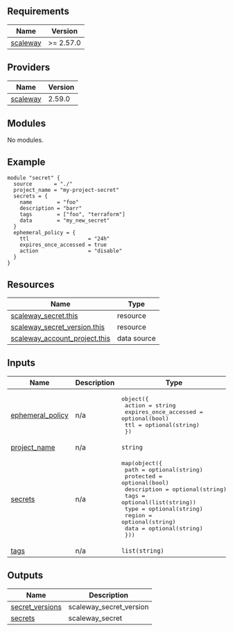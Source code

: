 ## Requirements

| Name | Version |
|------|---------|
| <a name="requirement_scaleway"></a> [scaleway](#requirement\_scaleway) | >= 2.57.0 |

## Providers

| Name | Version |
|------|---------|
| <a name="provider_scaleway"></a> [scaleway](#provider\_scaleway) | 2.59.0 |

## Modules

No modules.

## Example
```hcl
module "secret" {
  source       = "./"
  project_name = "my-project-secret"
  secrets = {
    name        = "foo"
    description = "barr"
    tags        = ["foo", "terraform"]
    data        = "my_new_secret"
  }
  ephemeral_policy = {
    ttl                   = "24h"
    expires_once_accessed = true
    action                = "disable"
  }
}
```

## Resources

| Name | Type |
|------|------|
| [scaleway_secret.this](https://registry.terraform.io/providers/scaleway/scaleway/latest/docs/resources/secret) | resource |
| [scaleway_secret_version.this](https://registry.terraform.io/providers/scaleway/scaleway/latest/docs/resources/secret_version) | resource |
| [scaleway_account_project.this](https://registry.terraform.io/providers/scaleway/scaleway/latest/docs/data-sources/account_project) | data source |

## Inputs

| Name | Description | Type | Default | Required |
|------|-------------|------|---------|:--------:|
| <a name="input_ephemeral_policy"></a> [ephemeral\_policy](#input\_ephemeral\_policy) | n/a | <pre>object({<br/>    action                = string<br/>    expires_once_accessed = optional(bool)<br/>    ttl                   = optional(string)<br/>  })</pre> | `null` | no |
| <a name="input_project_name"></a> [project\_name](#input\_project\_name) | n/a | `string` | n/a | yes |
| <a name="input_secrets"></a> [secrets](#input\_secrets) | n/a | <pre>map(object({<br/>    path        = optional(string)<br/>    protected   = optional(bool)<br/>    description = optional(string)<br/>    tags        = optional(list(string))<br/>    type        = optional(string)<br/>    region      = optional(string)<br/>    data        = optional(string)<br/>  }))</pre> | `{}` | no |
| <a name="input_tags"></a> [tags](#input\_tags) | n/a | `list(string)` | `[]` | no |

## Outputs

| Name | Description |
|------|-------------|
| <a name="output_secret_versions"></a> [secret\_versions](#output\_secret\_versions) | scaleway\_secret\_version |
| <a name="output_secrets"></a> [secrets](#output\_secrets) | scaleway\_secret |
